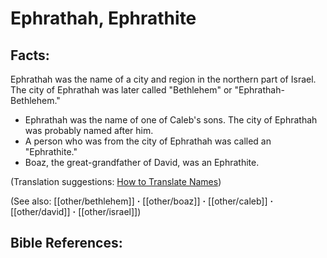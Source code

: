 # Ephrathah, Ephrathite #

## Facts: ##

Ephrathah was the name of a city and region in the northern part of Israel. The city of Ephrathah was later called "Bethlehem" or "Ephrathah-Bethlehem."

* Ephrathah was the name of one of Caleb's sons. The city of Ephrathah was probably named after him.
* A person who was from the city of Ephrathah was called an "Ephrathite."
* Boaz, the great-grandfather of David, was an Ephrathite.

(Translation suggestions: [How to Translate Names](en/ta-vol1/translate/man/translate-names))

(See also: [[other/bethlehem]] **·** [[other/boaz]] **·** [[other/caleb]] **·** [[other/david]] **·** [[other/israel]])

## Bible References: ##